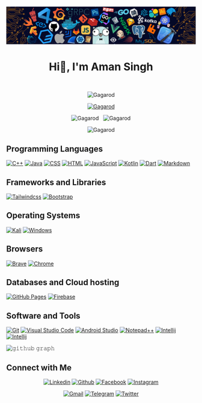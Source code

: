 <!-- ### Hi there 👋 -->
![Github Banner](banner.png)
<h1 align="center">Hi🐉, I'm Aman Singh</h1>
<!-- <h3 align="center">Final year CSE student at TIT&S, Bhiwani</h3> -->
<br>

<p align="center"> <img src="https://komarev.com/ghpvc/?username=Gagarod&label=Profile%20views&style=for-the-badge&color=0e75b6" alt="Gagarod" align="centre" height=27px width=130px /></p>

<p align="center" > <a href="https://github.com/ryo-ma/github-profile-trophy"><img src="https://github-profile-trophy.vercel.app/?username=Gagarod&theme=darkhub&row=1" alt="Gagarod" /></a> </p>

<p align="center"><img  src="https://github-readme-streak-stats.herokuapp.com/?user=Gagarod&theme=nightowl&date_format=j%20M%5B%20Y%5D" alt="Gagarod" height=200px width=400px/>&nbsp;&nbsp;&nbsp;<img  src="https://github-readme-stats.vercel.app/api?username=Gagarod&theme=nightowl&show_icons=true&locale=en" alt="Gagarod" height=200px width=400px/></p>
<p align="center"><img src="https://github-readme-stats.vercel.app/api/top-langs?username=Gagarod&theme=outrun&show_icons=true&locale=en&layout=compact" alt="Gagarod" /></p>

## Programming Languages
<p>
    <a href="#"><img alt="C++" src="https://img.shields.io/badge/C++%20-%2300599C.svg?logo=c%2B%2B&logoColor=white"></a>
    <a href="#"><img alt="Java" src="https://img.shields.io/badge/Java-ED8B00?logo=java&logoColor=white"></a>
    <a href="#"><img alt="CSS" src="https://img.shields.io/badge/CSS%20-%231572B6.svg?logo=css3&logoColor=white"></a>
    <a href="#"><img alt="HTML" src="https://img.shields.io/badge/HTML%20-%23E34F26.svg?logo=html5&logoColor=white"></a>
    <a href="#"><img alt="JavaScript" src="https://img.shields.io/badge/JavaScript%20-%23F7DF1E.svg?logo=javascript&logoColor=black"></a>
    <a href="#"><img alt="Kotlin" src="https://img.shields.io/badge/Kotlin-0095D5?logo=kotlin&logoColor=white"></a>
    <a href="#"><img alt="Dart" src="https://img.shields.io/badge/Dart-0175C2?logo=dart&logoColor=white"></a>
    <a href="#"><img alt="Markdown" src="https://img.shields.io/badge/Markdown-%23000000.svg?logo=markdown&logoColor=white"></a>
</p>

## Frameworks and Libraries
<p>
   <a href="#"><img alt="Tailwindcss" src="https://img.shields.io/badge/Flutter-02569B?logo=flutter&logoColor=white"></a>
   <a href="#"><img alt="Bootstrap" src="https://img.shields.io/badge/Bootstrap-563D7C?logo=bootstrap&logoColor=white"></a> 
</p>
<!-- <p align="center">
    <h2 align="center">Frameworks and Libraries</h2>	
    <div align="center">
	<a href="#"><img alt="Tailwindcss" src="https://img.shields.io/badge/Flutter-02569B?logo=flutter&logoColor=white"></a>
        <a href="#"><img alt="Bootstrap" src="https://img.shields.io/badge/Bootstrap-563D7C?logo=bootstrap&logoColor=white"></a> 
    </div>
</p> -->

## Operating Systems
<p>
	<a href="#"><img alt="Kali" src="https://img.shields.io/badge/Kali_Linux-557C94?logo=kali-linux&logoColor=white"></a>
	<a href="#"><img alt="Windows" src="https://img.shields.io/badge/Windows-0078D6?logo=windows&logoColor=white"></a>
	
</p>

## Browsers
<p>
	<a href="#"><img alt="Brave" src="https://img.shields.io/badge/Brave-FB542B?logo=brave&logoColor=white"></a>
	<a href="#"><img alt="Chrome" src="https://img.shields.io/badge/Google_chrome-4285F4?logo=Google-Chrome&logoColor=white"></a>
</p>

## Databases and Cloud hosting

<p>
    <a href="#"><img alt="GitHub Pages" src="https://img.shields.io/badge/GitHub%20Pages-%23327FC7.svg?logo=github&logoColor=white"></a>
    <a href="#"><img alt="Firebase" src="https://img.shields.io/badge/Firebase-%23039BE5.svg?logo=firebase"></a>
</p> 

## Software and Tools
<p>
        <a href="#"><img alt="Git" src="https://img.shields.io/badge/Git%20-%23F05033.svg?logo=git&logoColor=white"></a>
        <a href="#"><img alt="Visual Studio Code" src="https://img.shields.io/badge/Visual%20Studio%20Code-0078d7.svg?logo=visual-studio-code&logoColor=white"></a>
	<a href="#"><img alt="Android Studio" src="https://img.shields.io/badge/Android%20Studio-3DDC84.svg?logo=android-studio&logoColor=white"></a>
	<a href="#"><img alt="Notepad++" src="https://img.shields.io/badge/Notepad++-90E59A.svg?logo=notepad%2B%2B&logoColor=black"></a>
	<a href="#"><img alt="Intellij" src="https://img.shields.io/badge/IntelliJ&nbsp;IDEA-000000.svg?logo=intellij-idea&logoColor=white"></a>
	<a href="#"><img alt="Intellij" src="https://img.shields.io/badge/Figma-%23F24E1E.svg?logo=figma&logoColor=white"></a>
</p>

![𝚐𝚒𝚝𝚑𝚞𝚋 𝚐𝚛𝚊𝚙𝚑](https://activity-graph.herokuapp.com/graph?username=Gagarod&theme=react-dark&hide_border=true&area=true)

## Connect with Me

<p align="center">
  <a href="https://linkedin.com/in/aman-singh-8a5892191/"><img alt="Linkedin" title="Aman's Linkedin" src="https://img.shields.io/badge/LinkedIn-0077B5?style=for-the-badge&logo=linkedin&logoColor=white"></a>
  <a href="https://github.com/Gagarod"><img alt="Github" title="Aman's Github" src="https://img.shields.io/badge/GitHub-100000?style=for-the-badge&logo=github&logoColor=white"></a>
  <a href="https://www.facebook.com/Amanthedarkdragon"><img alt="Facebook" title="Aman's FB" src="https://img.shields.io/badge/Facebook-1877F2?style=for-the-badge&logo=facebook&logoColor=white"></a>
  <a href="https://www.instagram.com/gagarod.aman/"><img alt="Instagram" title="Aman's Instagram" src="https://img.shields.io/badge/Instagram-E4405F?style=for-the-badge&logo=instagram&logoColor=white"></a>
 </p>
 <p align="center">
  <a href="mailto:00000amansingh@gmail.com"><img alt="Gmail" title="Aman's Gmail" src="https://img.shields.io/badge/Gmail-D14836?style=for-the-badge&logo=gmail&logoColor=white"></a>
  <a href="https://t.me/Gagarod"><img alt="Telegram" title="Aman's Telegram" src="https://img.shields.io/badge/Telegram-2CA5E0?style=for-the-badge&logo=telegram&logoColor=white"></a> 
<a href="https://twitter.com/RealGagarod"><img alt="Twitter" title="Aman's Twitter" src="https://img.shields.io/badge/Twitter-1DA1F2?style=for-the-badge&logo=twitter&logoColor=white"></a>
</p
